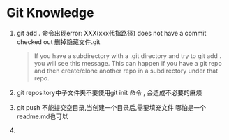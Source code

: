 # Git Knowledge

1. git add . 命令出现error: XXX(xxx代指路径) does not have a commit checked out 删掉隐藏文件.git  
    > If you have a subdirectory with a .git directory and try to git add . you will see this message. This can happen if you have a git repo and then create/clone another repo in a subdirectory under that repo.

2. git repository中子文件夹不要使用git init 命令 , 会造成不必要的麻烦

3. git push 不能提交空目录,当创建一个目录后,需要填充文件 哪怕是一个readme.md也可以

4. 